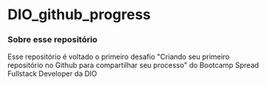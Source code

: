 # DIO_github_progress

### Sobre esse repositório
Esse repositório é voltado o primeiro desafio "Criando seu primeiro repositório no Github para compartilhar seu processo" do Bootcamp Spread Fullstack Developer da DIO 
